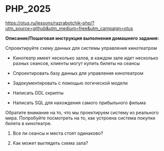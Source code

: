 # PHP_2025

https://otus.ru/lessons/razrabotchik-php/?utm_source=github&utm_medium=free&utm_campaign=otus

**Описание/Пошаговая инструкция выполнения домашнего задания:**

Спроектируйте схему данных для системы управления кинотеатром

* Кинотеатр имеет несколько залов, в каждом зале идет несколько разных сеансов, клиенты могут купить билеты на сеансы

* Спроектировать базу данных для управления кинотеатром

* Задокументировать с помощью логической модели

* Написать DDL скрипты

* Написать SQL для нахождения самого прибыльного фильма


Обратите внимание на то, что мы проектируем систему из реального мира. Попробуйте посмотреть на то, как устроена система покупки билета в кинотеатре.


1. Все ли сеансы и места стоят одинаково?

2. Как может выглядеть схема зала?